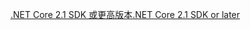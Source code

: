[<span data-ttu-id="3e632-101">.NET Core 2.1 SDK 或更高版本</span><span class="sxs-lookup"><span data-stu-id="3e632-101">.NET Core 2.1 SDK or later</span></span>](https://dotnet.microsoft.com/download/dotnet-core)
